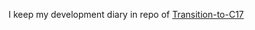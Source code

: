 I keep my development diary in repo of [Transition-to-C17](https://github.com/Shihao-Song/Transition-to-C17)
